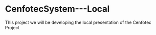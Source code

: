# CenfotecSystem---Local
This project we will be developing the local presentation of the Cenfotec Project

